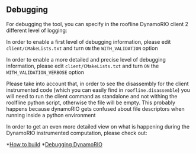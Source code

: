 ## Debugging

For debugging the tool, you can specify in the roofline DynamoRIO client 2 different level of logging:

In order to enable a first level of debugging information, please edit `client/CMakeLists.txt` and turn `ON` the `WITH_VALIDATION` option

In order to enable a more detailed and precise level of debugging information, please edit `client/CMakeLists.txt` and turn `ON` the `WITH_VALIDATION_VERBOSE` option

Please take into account that, in order to see the disassembly for the client instrumented code (which you can easily find in `roofline.disassemble`)
you will need to run the client command as standalone and not withing the roolfline python script, otherwise the file will be empty.
This probably happens because dynamoRIO gets confused about file descriptors when running inside a python environment


In order to get an even more detailed view on what is happening during the DynamoRIO instrumented computation, please check out:

*[How to build](https://github.com/DynamoRIO/dynamorio/wiki/How-To-Build)
*[Debugging DynamoRIO](https://github.com/DynamoRIO/dynamorio/wiki/Debugging)


